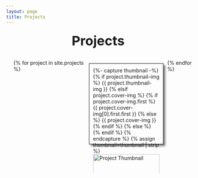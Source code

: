```yaml
---
layout: page
title: Projects
---
```


<style>
/* This is the CSS section */
.container {
  /* This is the container for the whole page */
  width: 100%;
  height: 100%;
  margin: 0;
  padding: 0;
}
.title {
  /* This is the title of the page */
  font-size: 36px;
  text-align: center;
  margin: 20px;
}
.projects {
  /* This is the container for the projects */
  display: flex; /* This makes the projects align horizontally */
  overflow-x: auto; /* This makes the projects scrollable horizontally */
  width: 100%;
  height: 300px;
  margin: 10px;
  padding: 10px;
  scroll-behavior: smooth; /* This makes the scrolling smooth */
}
.project {
  /* This is the container for each project */
  width: 200px;
  height: 200px;
  margin: 10px;
  padding: 10px;
  border: 1px solid black;
  box-shadow: 5px 5px 5px grey;
}
.project img {
  /* This is the image for each project */
  width: 100%;
  height: 100%;
  object-fit: cover;
}
.project p {
  /* This is the text for each project */
  font-size: 18px;
  text-align: center;
}
</style>

<div class="container">
  <h1 class="title">Projects</h1>
  <div class="projects">
    <!-- This is where you add your projects -->
    {% for project in site.projects %}
    <div class="project">
        {%- capture thumbnail -%}
            {% if project.thumbnail-img %}
                {{ project.thumbnail-img }}
            {% elsif project.cover-img %}
                {% if project.cover-img.first %}
                    {{ project.cover-img[0].first.first }}
                {% else %}
                    {{ project.cover-img }}
                {% endif %}
            {% else %}
            {% endif %}
        {% endcapture %}
        {% assign thumbnail=thumbnail | strip %}
        <a href="{{ project.url | absolute_url }}" aria-label="Thumbnail">
            <img src="{{ project.cover-img | absolute_url }}" alt="Project Thumbnail">
        </a>
        <p>{{ project.title | strip_html }}</p>
    </div>
    {% endfor %}
  </div>
</div>

